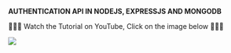 __AUTHENTICATION API IN NODEJS, EXPRESSJS AND MONGODB__

🚀🚀🚀 Watch the Tutorial on YouTube, Click on the image below  🚀🚀🚀

[![](https://img.youtube.com/vi/6sBlZzikXXI/0.jpg)](https://www.youtube.com/watch?v=6sBlZzikXXI)

